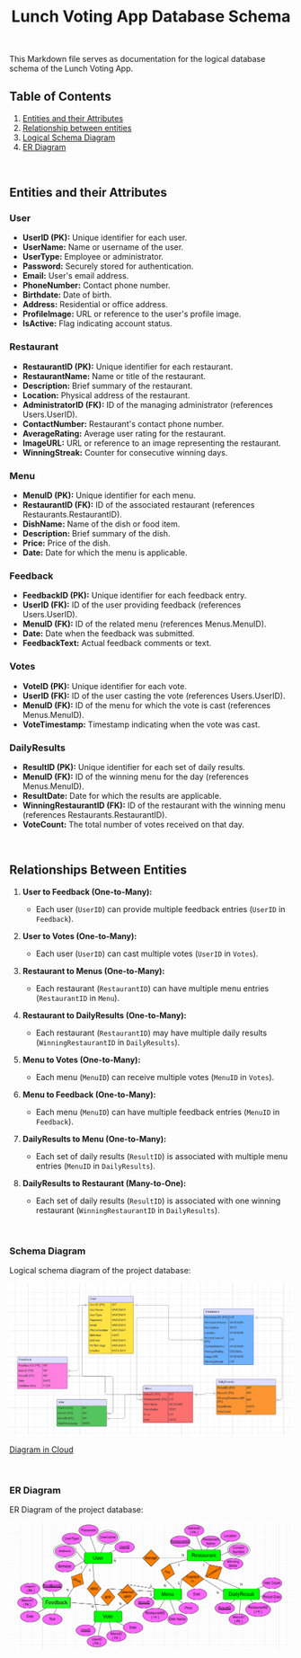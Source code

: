 # <div style="text-align:center">Lunch Voting App Database Schema</div>

<br>

This Markdown file serves as documentation for the logical database schema of the Lunch Voting App.

## Table of Contents

1. [Entities and their Attributes](#entities-and-their-attributes)
2. [Relationship between entities](#relationships-between-entities)
3. [Logical Schema Diagram](#schema-diagram)
4. [ER Diagram](#er-diagram)

<br>

## Entities and their Attributes

### User

- **UserID (PK):** Unique identifier for each user.
- **UserName:** Name or username of the user.
- **UserType:** Employee or administrator.
- **Password:** Securely stored for authentication.
- **Email:** User's email address.
- **PhoneNumber:** Contact phone number.
- **Birthdate:** Date of birth.
- **Address:** Residential or office address.
- **ProfileImage:** URL or reference to the user's profile image.
- **IsActive:** Flag indicating account status.

### Restaurant

- **RestaurantID (PK):** Unique identifier for each restaurant.
- **RestaurantName:** Name or title of the restaurant.
- **Description:** Brief summary of the restaurant.
- **Location:** Physical address of the restaurant.
- **AdministratorID (FK):** ID of the managing administrator (references Users.UserID).
- **ContactNumber:** Restaurant's contact phone number.
- **AverageRating:** Average user rating for the restaurant.
- **ImageURL:** URL or reference to an image representing the restaurant.
- **WinningStreak:** Counter for consecutive winning days.

### Menu

- **MenuID (PK):** Unique identifier for each menu.
- **RestaurantID (FK):** ID of the associated restaurant (references Restaurants.RestaurantID).
- **DishName:** Name of the dish or food item.
- **Description:** Brief summary of the dish.
- **Price:** Price of the dish.
- **Date:** Date for which the menu is applicable.

### Feedback

- **FeedbackID (PK):** Unique identifier for each feedback entry.
- **UserID (FK):** ID of the user providing feedback (references Users.UserID).
- **MenuID (FK):** ID of the related menu (references Menus.MenuID).
- **Date:** Date when the feedback was submitted.
- **FeedbackText:** Actual feedback comments or text.

### Votes

- **VoteID (PK):** Unique identifier for each vote.
- **UserID (FK):** ID of the user casting the vote (references Users.UserID).
- **MenuID (FK):** ID of the menu for which the vote is cast (references Menus.MenuID).
- **VoteTimestamp:** Timestamp indicating when the vote was cast.

### DailyResults

- **ResultID (PK):** Unique identifier for each set of daily results.
- **MenuID (FK):** ID of the winning menu for the day (references Menus.MenuID).
- **ResultDate:** Date for which the results are applicable.
- **WinningRestaurantID (FK):** ID of the restaurant with the winning menu (references Restaurants.RestaurantID).
- **VoteCount:** The total number of votes received on that day.

<br>

## Relationships Between Entities

1. **User to Feedback (One-to-Many):**

   - Each user (`UserID`) can provide multiple feedback entries (`UserID` in `Feedback`).

2. **User to Votes (One-to-Many):**

   - Each user (`UserID`) can cast multiple votes (`UserID` in `Votes`).

3. **Restaurant to Menus (One-to-Many):**

   - Each restaurant (`RestaurantID`) can have multiple menu entries (`RestaurantID` in `Menu`).

4. **Restaurant to DailyResults (One-to-Many):**

   - Each restaurant (`RestaurantID`) may have multiple daily results (`WinningRestaurantID` in `DailyResults`).

5. **Menu to Votes (One-to-Many):**

   - Each menu (`MenuID`) can receive multiple votes (`MenuID` in `Votes`).

6. **Menu to Feedback (One-to-Many):**

   - Each menu (`MenuID`) can have multiple feedback entries (`MenuID` in `Feedback`).

7. **DailyResults to Menu (One-to-Many):**

   - Each set of daily results (`ResultID`) is associated with multiple menu entries (`MenuID` in `DailyResults`).

8. **DailyResults to Restaurant (Many-to-One):**
   - Each set of daily results (`ResultID`) is associated with one winning restaurant (`WinningRestaurantID` in `DailyResults`).

<br>

### Schema Diagram

Logical schema diagram of the project database:

![Schema Diagram](https://github.com/AAhadNur/Food_Choice/blob/main/static/diagrams/schema.png)

[Diagram in Cloud](https://lucid.app/lucidchart/11fb9c5e-156f-4f18-b786-f7221886cf38/edit?viewport_loc=-56%2C-648%2C2080%2C1032%2C0_0&invitationId=inv_cceb442d-7fdb-4b2f-aff4-4aa24ca7777b)

<br>

### ER Diagram

ER Diagram of the project database:

![ER Diagram](https://github.com/AAhadNur/Food_Choice/blob/main/static/diagrams/er.png)
